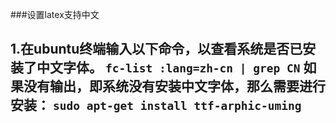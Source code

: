 ###设置latex支持中文

1.在ubuntu终端输入以下命令，以查看系统是否已安装了中文字体。
`
fc-list :lang=zh-cn | grep CN
`
如果没有输出，即系统没有安装中文字体，那么需要进行安装：
`
sudo apt-get install ttf-arphic-uming
`
---